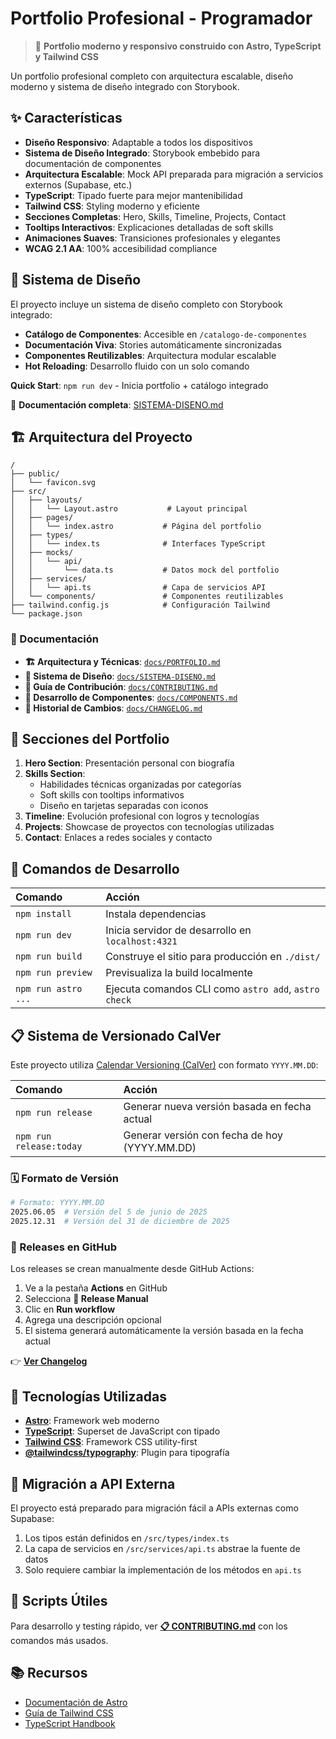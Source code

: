 # Portfolio Profesional - Programador

> 🚀 **Portfolio moderno y responsivo construido con Astro, TypeScript y Tailwind CSS**

Un portfolio profesional completo con arquitectura escalable, diseño moderno y sistema de diseño integrado con Storybook.

## ✨ Características

- **Diseño Responsivo**: Adaptable a todos los dispositivos
- **Sistema de Diseño Integrado**: Storybook embebido para documentación de componentes
- **Arquitectura Escalable**: Mock API preparada para migración a servicios externos (Supabase, etc.)
- **TypeScript**: Tipado fuerte para mejor mantenibilidad
- **Tailwind CSS**: Styling moderno y eficiente
- **Secciones Completas**: Hero, Skills, Timeline, Projects, Contact
- **Tooltips Interactivos**: Explicaciones detalladas de soft skills
- **Animaciones Suaves**: Transiciones profesionales y elegantes
- **WCAG 2.1 AA**: 100% accesibilidad compliance

## 🎨 Sistema de Diseño

El proyecto incluye un sistema de diseño completo con Storybook integrado:

- **Catálogo de Componentes**: Accesible en `/catalogo-de-componentes`
- **Documentación Viva**: Stories automáticamente sincronizadas
- **Componentes Reutilizables**: Arquitectura modular escalable
- **Hot Reloading**: Desarrollo fluido con un solo comando

**Quick Start**: `npm run dev` - Inicia portfolio + catálogo integrado

📖 **Documentación completa**: [SISTEMA-DISENO.md](./SISTEMA-DISENO.md)

## 🏗️ Arquitectura del Proyecto

```text
/
├── public/
│   └── favicon.svg
├── src/
│   ├── layouts/
│   │   └── Layout.astro           # Layout principal
│   ├── pages/
│   │   └── index.astro           # Página del portfolio
│   ├── types/
│   │   └── index.ts              # Interfaces TypeScript
│   ├── mocks/
│   │   └── api/
│   │       └── data.ts           # Datos mock del portfolio
│   ├── services/
│   │   └── api.ts                # Capa de servicios API
│   └── components/               # Componentes reutilizables
├── tailwind.config.js            # Configuración Tailwind
└── package.json
```

### 📖 Documentación

- **🏗️ Arquitectura y Técnicas**: [`docs/PORTFOLIO.md`](./docs/PORTFOLIO.md)
- **🎨 Sistema de Diseño**: [`docs/SISTEMA-DISENO.md`](./docs/SISTEMA-DISENO.md)
- **🤝 Guía de Contribución**: [`docs/CONTRIBUTING.md`](./docs/CONTRIBUTING.md)
- **🧩 Desarrollo de Componentes**: [`docs/COMPONENTS.md`](./docs/COMPONENTS.md)
- **🔄 Historial de Cambios**: [`docs/CHANGELOG.md`](./docs/CHANGELOG.md)

## 🚀 Secciones del Portfolio

1. **Hero Section**: Presentación personal con biografía
2. **Skills Section**: 
   - Habilidades técnicas organizadas por categorías
   - Soft skills con tooltips informativos
   - Diseño en tarjetas separadas con iconos
3. **Timeline**: Evolución profesional con logros y tecnologías
4. **Projects**: Showcase de proyectos con tecnologías utilizadas
5. **Contact**: Enlaces a redes sociales y contacto

## 🧞 Comandos de Desarrollo

| Comando                   | Acción                                           |
| :------------------------ | :----------------------------------------------- |
| `npm install`             | Instala dependencias                            |
| `npm run dev`             | Inicia servidor de desarrollo en `localhost:4321` |
| `npm run build`           | Construye el sitio para producción en `./dist/` |
| `npm run preview`         | Previsualiza la build localmente               |
| `npm run astro ...`       | Ejecuta comandos CLI como `astro add`, `astro check` |

## 📋 Sistema de Versionado CalVer

Este proyecto utiliza [Calendar Versioning (CalVer)](https://calver.org/) con formato `YYYY.MM.DD`:

| Comando                   | Acción                                           |
| :------------------------ | :----------------------------------------------- |
| `npm run release`         | Generar nueva versión basada en fecha actual    |
| `npm run release:today`   | Generar versión con fecha de hoy (YYYY.MM.DD)   |

### 🗓️ Formato de Versión

```bash
# Formato: YYYY.MM.DD
2025.06.05  # Versión del 5 de junio de 2025
2025.12.31  # Versión del 31 de diciembre de 2025
```

### 🚀 Releases en GitHub

Los releases se crean manualmente desde GitHub Actions:
1. Ve a la pestaña **Actions** en GitHub
2. Selecciona **🚀 Release Manual**
3. Clic en **Run workflow**
4. Agrega una descripción opcional
5. El sistema generará automáticamente la versión basada en la fecha actual

👉 **[Ver Changelog](./CHANGELOG.md)**

## 🎨 Tecnologías Utilizadas

- **[Astro](https://astro.build)**: Framework web moderno
- **[TypeScript](https://www.typescriptlang.org/)**: Superset de JavaScript con tipado
- **[Tailwind CSS](https://tailwindcss.com/)**: Framework CSS utility-first
- **[@tailwindcss/typography](https://tailwindcss.com/docs/typography-plugin)**: Plugin para tipografía

## 🔄 Migración a API Externa

El proyecto está preparado para migración fácil a APIs externas como Supabase:

1. Los tipos están definidos en `/src/types/index.ts`
2. La capa de servicios en `/src/services/api.ts` abstrae la fuente de datos
3. Solo requiere cambiar la implementación de los métodos en `api.ts`

## 🚀 Scripts Útiles

Para desarrollo y testing rápido, ver **[📋 CONTRIBUTING.md](CONTRIBUTING.md)** con los comandos más usados.

## 📚 Recursos

- [Documentación de Astro](https://docs.astro.build)
- [Guía de Tailwind CSS](https://tailwindcss.com/docs)
- [TypeScript Handbook](https://www.typescriptlang.org/docs/)
